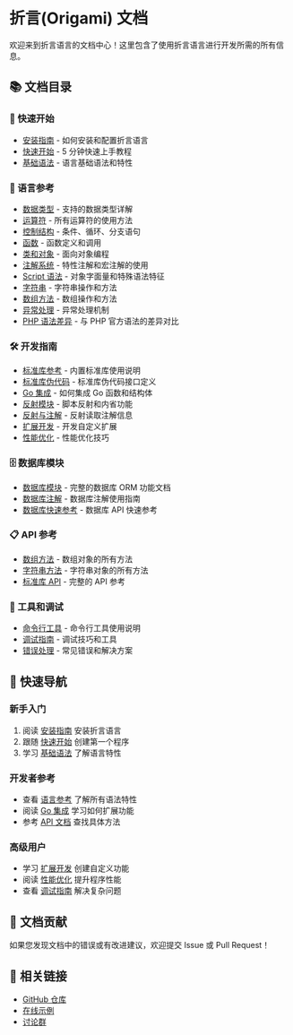 # 折言(Origami) 文档

欢迎来到折言语言的文档中心！这里包含了使用折言语言进行开发所需的所有信息。

## 📚 文档目录

### 🚀 快速开始

- [安装指南](installation.md) - 如何安装和配置折言语言
- [快速开始](quickstart.md) - 5 分钟快速上手教程
- [基础语法](syntax.md) - 语言基础语法和特性

### 📖 语言参考

- [数据类型](data-types.md) - 支持的数据类型详解
- [运算符](operators.md) - 所有运算符的使用方法
- [控制结构](control-structures.md) - 条件、循环、分支语句
- [函数](functions.md) - 函数定义和调用
- [类和对象](classes.md) - 面向对象编程
- [注解系统](annotations.md) - 特性注解和宏注解的使用
- [Script 语法](script-syntax.md) - 对象字面量和特殊语法特征
- [字符串](strings.md) - 字符串操作和方法
- [数组方法](array_methods.md) - 数组操作和方法
- [异常处理](exceptions.md) - 异常处理机制
- [PHP 语法差异](php-differences.md) - 与 PHP 官方语法的差异对比

### 🛠️ 开发指南

- [标准库参考](./std/README.md) - 内置标准库使用说明
- [标准库伪代码](./std/pseudo_README.md) - 标准库伪代码接口定义
- [Go 集成](go-integration.md) - 如何集成 Go 函数和结构体
- [反射模块](reflection.md) - 脚本反射和内省功能
- [反射与注解](reflection-annotations.md) - 反射读取注解信息
- [扩展开发](extensions.md) - 开发自定义扩展
- [性能优化](performance.md) - 性能优化技巧

### 🗄️ 数据库模块

- [数据库模块](database.md) - 完整的数据库 ORM 功能文档
- [数据库注解](database-annotations.md) - 数据库注解使用指南
- [数据库快速参考](database-quick-reference.md) - 数据库 API 快速参考

### 📋 API 参考

- [数组方法](array_methods.md) - 数组对象的所有方法
- [字符串方法](string_methods.md) - 字符串对象的所有方法
- [标准库 API](api-reference.md) - 完整的 API 参考

### 🔧 工具和调试

- [命令行工具](cli.md) - 命令行工具使用说明
- [调试指南](debugging.md) - 调试技巧和工具
- [错误处理](error-handling.md) - 常见错误和解决方案

## 🎯 快速导航

### 新手入门

1. 阅读 [安装指南](installation.md) 安装折言语言
2. 跟随 [快速开始](quickstart.md) 创建第一个程序
3. 学习 [基础语法](syntax.md) 了解语言特性

### 开发者参考

- 查看 [语言参考](language-reference.md) 了解所有语法特性
- 阅读 [Go 集成](go-integration.md) 学习如何扩展功能
- 参考 [API 文档](api-reference.md) 查找具体方法

### 高级用户

- 学习 [扩展开发](extensions.md) 创建自定义功能
- 阅读 [性能优化](performance.md) 提升程序性能
- 查看 [调试指南](debugging.md) 解决复杂问题

## 📝 文档贡献

如果您发现文档中的错误或有改进建议，欢迎提交 Issue 或 Pull Request！

## 🔗 相关链接

- [GitHub 仓库](https://github.com/php-any/origami)
- [在线示例](https://github.com/php-any/origami/tree/main/tests)
- [讨论群](https://github.com/php-any/origami#-讨论群)

